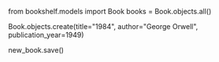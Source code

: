 from bookshelf.models import Book
books = Book.objects.all()

Book.objects.create(title="1984",
     author="George Orwell",
     publication_year=1949)

new_book.save()
